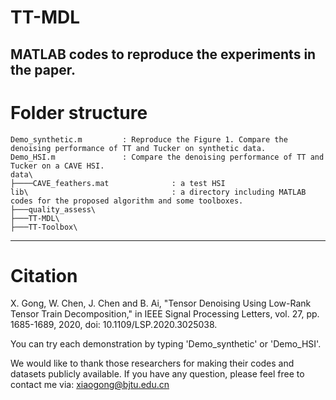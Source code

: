 # TT-MDL
MATLAB codes to reproduce the experiments in the paper.
----------------------------------------------------------------------------------------------
# Folder structure
```shell
Demo_synthetic.m         : Reproduce the Figure 1. Compare the denoising performance of TT and Tucker on synthetic data.
Demo_HSI.m               : Compare the denoising performance of TT and Tucker on a CAVE HSI.
data\
├────CAVE_feathers.mat              : a test HSI
lib\                                : a directory including MATLAB codes for the proposed algorithm and some toolboxes.
├───quality_assess\         
├───TT-MDL\   
├───TT-Toolbox\         
```
----------------------------------------------------------------------------------------------
# Citation
X. Gong, W. Chen, J. Chen and B. Ai, "Tensor Denoising Using Low-Rank Tensor Train Decomposition," in IEEE Signal Processing Letters, vol. 27, pp. 1685-1689, 2020, doi: 10.1109/LSP.2020.3025038.

You can try each demonstration by typing 'Demo_synthetic' or 'Demo_HSI'.

We would like to thank those researchers for making their codes and datasets publicly available. If you have any question, please feel free to contact me via: xiaogong@bjtu.edu.cn
